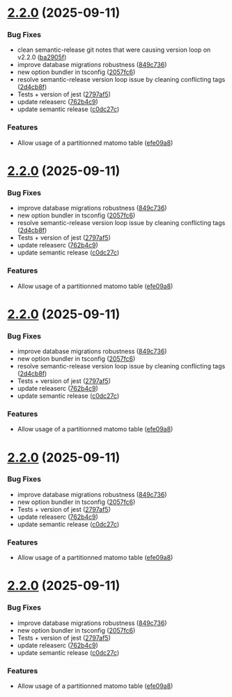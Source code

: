 # [2.2.0](https://github.com/SocialGouv/matomo-postgres/compare/v2.1.0...v2.2.0) (2025-09-11)


### Bug Fixes

* clean semantic-release git notes that were causing version loop on v2.2.0 ([ba2905f](https://github.com/SocialGouv/matomo-postgres/commit/ba2905f829eb81622ecb4b9acf97be407b4caa2f))
* improve database migrations robustness ([849c736](https://github.com/SocialGouv/matomo-postgres/commit/849c7366300b4dfe3f50ccc51cc9208a2f825a57))
* new option bundler in tsconfig ([2057fc6](https://github.com/SocialGouv/matomo-postgres/commit/2057fc6948911ee8f2798ab6c53bf591669dc94e))
* resolve semantic-release version loop issue by cleaning conflicting tags ([2d4cb8f](https://github.com/SocialGouv/matomo-postgres/commit/2d4cb8f33091b7880f0d3c193c59a69c1afaf5a6))
* Tests + version of jest ([2797af5](https://github.com/SocialGouv/matomo-postgres/commit/2797af5b0dfcc0962078b489e52c6f8983900a55))
* update releaserc ([762b4c9](https://github.com/SocialGouv/matomo-postgres/commit/762b4c9fe51d256f79fa4d66e206aed6a043b571))
* update semantic release ([c0dc27c](https://github.com/SocialGouv/matomo-postgres/commit/c0dc27cd402b975e92375276ebd0b859e4cc5b65))


### Features

* Allow usage of a partitionned matomo table ([efe09a8](https://github.com/SocialGouv/matomo-postgres/commit/efe09a89b50ac7fc5d97785fd28fe82bb0ee8602))

# [2.2.0](https://github.com/SocialGouv/matomo-postgres/compare/v2.1.0...v2.2.0) (2025-09-11)


### Bug Fixes

* improve database migrations robustness ([849c736](https://github.com/SocialGouv/matomo-postgres/commit/849c7366300b4dfe3f50ccc51cc9208a2f825a57))
* new option bundler in tsconfig ([2057fc6](https://github.com/SocialGouv/matomo-postgres/commit/2057fc6948911ee8f2798ab6c53bf591669dc94e))
* resolve semantic-release version loop issue by cleaning conflicting tags ([2d4cb8f](https://github.com/SocialGouv/matomo-postgres/commit/2d4cb8f33091b7880f0d3c193c59a69c1afaf5a6))
* Tests + version of jest ([2797af5](https://github.com/SocialGouv/matomo-postgres/commit/2797af5b0dfcc0962078b489e52c6f8983900a55))
* update releaserc ([762b4c9](https://github.com/SocialGouv/matomo-postgres/commit/762b4c9fe51d256f79fa4d66e206aed6a043b571))
* update semantic release ([c0dc27c](https://github.com/SocialGouv/matomo-postgres/commit/c0dc27cd402b975e92375276ebd0b859e4cc5b65))


### Features

* Allow usage of a partitionned matomo table ([efe09a8](https://github.com/SocialGouv/matomo-postgres/commit/efe09a89b50ac7fc5d97785fd28fe82bb0ee8602))

# [2.2.0](https://github.com/SocialGouv/matomo-postgres/compare/v2.1.0...v2.2.0) (2025-09-11)


### Bug Fixes

* improve database migrations robustness ([849c736](https://github.com/SocialGouv/matomo-postgres/commit/849c7366300b4dfe3f50ccc51cc9208a2f825a57))
* new option bundler in tsconfig ([2057fc6](https://github.com/SocialGouv/matomo-postgres/commit/2057fc6948911ee8f2798ab6c53bf591669dc94e))
* resolve semantic-release version loop issue by cleaning conflicting tags ([2d4cb8f](https://github.com/SocialGouv/matomo-postgres/commit/2d4cb8f33091b7880f0d3c193c59a69c1afaf5a6))
* Tests + version of jest ([2797af5](https://github.com/SocialGouv/matomo-postgres/commit/2797af5b0dfcc0962078b489e52c6f8983900a55))
* update releaserc ([762b4c9](https://github.com/SocialGouv/matomo-postgres/commit/762b4c9fe51d256f79fa4d66e206aed6a043b571))
* update semantic release ([c0dc27c](https://github.com/SocialGouv/matomo-postgres/commit/c0dc27cd402b975e92375276ebd0b859e4cc5b65))


### Features

* Allow usage of a partitionned matomo table ([efe09a8](https://github.com/SocialGouv/matomo-postgres/commit/efe09a89b50ac7fc5d97785fd28fe82bb0ee8602))

# [2.2.0](https://github.com/SocialGouv/matomo-postgres/compare/v2.1.0...v2.2.0) (2025-09-11)


### Bug Fixes

* improve database migrations robustness ([849c736](https://github.com/SocialGouv/matomo-postgres/commit/849c7366300b4dfe3f50ccc51cc9208a2f825a57))
* new option bundler in tsconfig ([2057fc6](https://github.com/SocialGouv/matomo-postgres/commit/2057fc6948911ee8f2798ab6c53bf591669dc94e))
* Tests + version of jest ([2797af5](https://github.com/SocialGouv/matomo-postgres/commit/2797af5b0dfcc0962078b489e52c6f8983900a55))
* update releaserc ([762b4c9](https://github.com/SocialGouv/matomo-postgres/commit/762b4c9fe51d256f79fa4d66e206aed6a043b571))
* update semantic release ([c0dc27c](https://github.com/SocialGouv/matomo-postgres/commit/c0dc27cd402b975e92375276ebd0b859e4cc5b65))


### Features

* Allow usage of a partitionned matomo table ([efe09a8](https://github.com/SocialGouv/matomo-postgres/commit/efe09a89b50ac7fc5d97785fd28fe82bb0ee8602))

# [2.2.0](https://github.com/SocialGouv/matomo-postgres/compare/v2.1.0...v2.2.0) (2025-09-11)


### Bug Fixes

* improve database migrations robustness ([849c736](https://github.com/SocialGouv/matomo-postgres/commit/849c7366300b4dfe3f50ccc51cc9208a2f825a57))
* new option bundler in tsconfig ([2057fc6](https://github.com/SocialGouv/matomo-postgres/commit/2057fc6948911ee8f2798ab6c53bf591669dc94e))
* Tests + version of jest ([2797af5](https://github.com/SocialGouv/matomo-postgres/commit/2797af5b0dfcc0962078b489e52c6f8983900a55))
* update releaserc ([762b4c9](https://github.com/SocialGouv/matomo-postgres/commit/762b4c9fe51d256f79fa4d66e206aed6a043b571))
* update semantic release ([c0dc27c](https://github.com/SocialGouv/matomo-postgres/commit/c0dc27cd402b975e92375276ebd0b859e4cc5b65))


### Features

* Allow usage of a partitionned matomo table ([efe09a8](https://github.com/SocialGouv/matomo-postgres/commit/efe09a89b50ac7fc5d97785fd28fe82bb0ee8602))
